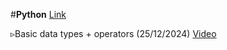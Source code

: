 #**Python** [Link](https://github.com/adhi2k/Dear-Data-Scientists---2025/blob/main/Dear%20Data%20Scientists%20-%202025%20-%20Python.csv)

   ▹Basic data types + operators (25/12/2024) [Video](https://drive.google.com/file/d/1aFdDF3UBER4i8Bc-j6khyx8EJWTois4t/view?usp=sharing)
